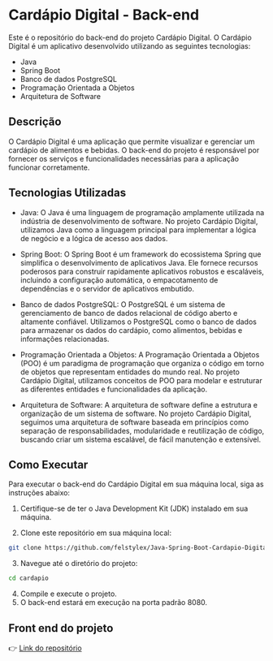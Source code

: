 # Cardápio Digital - Back-end

Este é o repositório do back-end do projeto Cardápio Digital. O Cardápio Digital é um aplicativo desenvolvido utilizando as seguintes tecnologias:

- Java
- Spring Boot
- Banco de dados PostgreSQL
- Programação Orientada a Objetos
- Arquitetura de Software

## Descrição

O Cardápio Digital é uma aplicação que permite visualizar e gerenciar um cardápio de alimentos e bebidas. O back-end do projeto é responsável por fornecer os serviços e funcionalidades necessárias para a aplicação funcionar corretamente.

## Tecnologias Utilizadas

- Java: O Java é uma linguagem de programação amplamente utilizada na indústria de desenvolvimento de software. No projeto Cardápio Digital, utilizamos Java como a linguagem principal para implementar a lógica de negócio e a lógica de acesso aos dados.

- Spring Boot: O Spring Boot é um framework do ecossistema Spring que simplifica o desenvolvimento de aplicativos Java. Ele fornece recursos poderosos para construir rapidamente aplicativos robustos e escaláveis, incluindo a configuração automática, o empacotamento de dependências e o servidor de aplicativos embutido.

- Banco de dados PostgreSQL: O PostgreSQL é um sistema de gerenciamento de banco de dados relacional de código aberto e altamente confiável. Utilizamos o PostgreSQL como o banco de dados para armazenar os dados do cardápio, como alimentos, bebidas e informações relacionadas.

- Programação Orientada a Objetos: A Programação Orientada a Objetos (POO) é um paradigma de programação que organiza o código em torno de objetos que representam entidades do mundo real. No projeto Cardápio Digital, utilizamos conceitos de POO para modelar e estruturar as diferentes entidades e funcionalidades da aplicação.

- Arquitetura de Software: A arquitetura de software define a estrutura e organização de um sistema de software. No projeto Cardápio Digital, seguimos uma arquitetura de software baseada em princípios como separação de responsabilidades, modularidade e reutilização de código, buscando criar um sistema escalável, de fácil manutenção e extensível.

## Como Executar

Para executar o back-end do Cardápio Digital em sua máquina local, siga as instruções abaixo:

1. Certifique-se de ter o Java Development Kit (JDK) instalado em sua máquina.

2. Clone este repositório em sua máquina local:
```bash
git clone https://github.com/felstylex/Java-Spring-Boot-Cardapio-Digital.git
```
3. Navegue até o diretório do projeto:
```bash
cd cardapio
```
4. Compile e execute o projeto.
5. O back-end estará em execução na porta padrão 8080.

## Front end do projeto
👉 [Link do repositório](https://github.com/felstylex/Angular-Cardapio-Digital)
